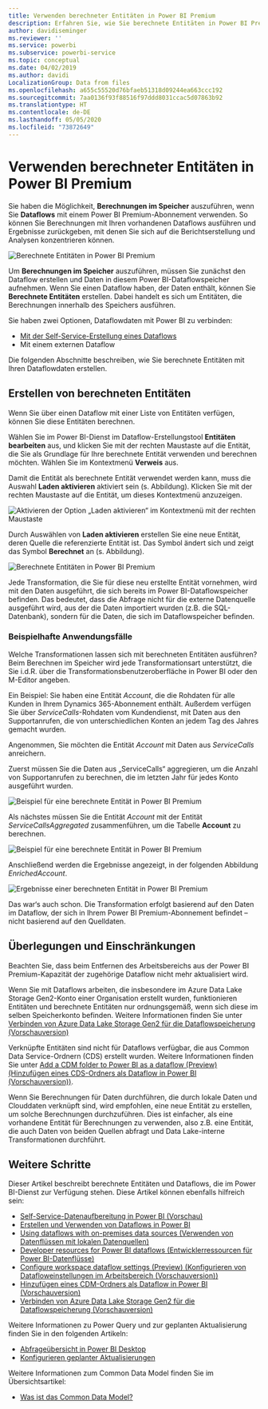 ```yaml
---
title: Verwenden berechneter Entitäten in Power BI Premium
description: Erfahren Sie, wie Sie berechnete Entitäten in Power BI Premium verwenden.
author: davidiseminger
ms.reviewer: ''
ms.service: powerbi
ms.subservice: powerbi-service
ms.topic: conceptual
ms.date: 04/02/2019
ms.author: davidi
LocalizationGroup: Data from files
ms.openlocfilehash: a655c55520d76bfaeb51318d09244ea663ccc192
ms.sourcegitcommit: 7aa0136f93f88516f97ddd8031ccac5d07863b92
ms.translationtype: HT
ms.contentlocale: de-DE
ms.lasthandoff: 05/05/2020
ms.locfileid: "73872649"
---
```

# <a name="using-computed-entities-on-power-bi-premium"></a>Verwenden berechneter Entitäten in Power BI Premium

Sie haben die Möglichkeit, **Berechnungen im Speicher** auszuführen, wenn Sie **Dataflows** mit einem Power BI Premium-Abonnement verwenden. So können Sie Berechnungen mit Ihren vorhandenen Dataflows ausführen und Ergebnisse zurückgeben, mit denen Sie sich auf die Berichtserstellung und Analysen konzentrieren können. 

![Berechnete Entitäten in Power BI Premium](media/service-dataflows-computed-entities-premium/computed-entities-premium_00.png)

Um **Berechnungen im Speicher** auszuführen, müssen Sie zunächst den Dataflow erstellen und Daten in diesem Power BI-Dataflowspeicher aufnehmen. Wenn Sie einen Dataflow haben, der Daten enthält, können Sie **Berechnete Entitäten** erstellen. Dabei handelt es sich um Entitäten, die Berechnungen innerhalb des Speichers ausführen. 

Sie haben zwei Optionen, Dataflowdaten mit Power BI zu verbinden:

* [Mit der Self-Service-Erstellung eines Dataflows](service-dataflows-create-use.md)
* Mit einem externen Dataflow

Die folgenden Abschnitte beschreiben, wie Sie berechnete Entitäten mit Ihren Dataflowdaten erstellen.

## <a name="how-to-create-computed-entities"></a>Erstellen von berechneten Entitäten 

Wenn Sie über einen Dataflow mit einer Liste von Entitäten verfügen, können Sie diese Entitäten berechnen.

Wählen Sie im Power BI-Dienst im Dataflow-Erstellungstool **Entitäten bearbeiten** aus, und klicken Sie mit der rechten Maustaste auf die Entität, die Sie als Grundlage für Ihre berechnete Entität verwenden und berechnen möchten. Wählen Sie im Kontextmenü **Verweis** aus.

Damit die Entität als berechnete Entität verwendet werden kann, muss die Auswahl **Laden aktivieren** aktiviert sein (s. Abbildung). Klicken Sie mit der rechten Maustaste auf die Entität, um dieses Kontextmenü anzuzeigen.

![Aktivieren der Option „Laden aktivieren“ im Kontextmenü mit der rechten Maustaste](media/service-dataflows-computed-entities-premium/computed-entities-premium_01.png)

Durch Auswählen von **Laden aktivieren** erstellen Sie eine neue Entität, deren Quelle die referenzierte Entität ist. Das Symbol ändert sich und zeigt das Symbol **Berechnet** an (s. Abbildung).

![Berechnete Entitäten in Power BI Premium](media/service-dataflows-computed-entities-premium/computed-entities-premium_00.png)

Jede Transformation, die Sie für diese neu erstellte Entität vornehmen, wird mit den Daten ausgeführt, die sich bereits im Power BI-Dataflowspeicher befinden. Das bedeutet, dass die Abfrage nicht für die externe Datenquelle ausgeführt wird, aus der die Daten importiert wurden (z.B. die SQL-Datenbank), sondern für die Daten, die sich im Dataflowspeicher befinden.

### <a name="example-use-cases"></a>Beispielhafte Anwendungsfälle
Welche Transformationen lassen sich mit berechneten Entitäten ausführen? Beim Berechnen im Speicher wird jede Transformationsart unterstützt, die Sie i.d.R. über die Transformationsbenutzeroberfläche in Power BI oder den M-Editor angeben. 

Ein Beispiel: Sie haben eine Entität *Account*, die die Rohdaten für alle Kunden in Ihrem Dynamics 365-Abonnement enthält. Außerdem verfügen Sie über *ServiceCalls*-Rohdaten vom Kundendienst, mit Daten aus den Supportanrufen, die von unterschiedlichen Konten an jedem Tag des Jahres gemacht wurden.

Angenommen, Sie möchten die Entität *Account* mit Daten aus *ServiceCalls* anreichern. 

Zuerst müssen Sie die Daten aus „ServiceCalls“ aggregieren, um die Anzahl von Supportanrufen zu berechnen, die im letzten Jahr für jedes Konto ausgeführt wurden. 

![Beispiel für eine berechnete Entität in Power BI Premium](media/service-dataflows-computed-entities-premium/computed-entities-premium_02.png)

Als nächstes müssen Sie die Entität *Account* mit der Entität *ServiceCallsAggregated* zusammenführen, um die Tabelle **Account** zu berechnen.

![Beispiel für eine berechnete Entität in Power BI Premium](media/service-dataflows-computed-entities-premium/computed-entities-premium_03.png)

Anschließend werden die Ergebnisse angezeigt, in der folgenden Abbildung *EnrichedAccount*.

![Ergebnisse einer berechneten Entität in Power BI Premium](media/service-dataflows-computed-entities-premium/computed-entities-premium_04.png)

Das war‘s auch schon. Die Transformation erfolgt basierend auf den Daten im Dataflow, der sich in Ihrem Power BI Premium-Abonnement befindet – nicht basierend auf den Quelldaten.

## <a name="considerations-and-limitations"></a>Überlegungen und Einschränkungen

Beachten Sie, dass beim Entfernen des Arbeitsbereichs aus der Power BI Premium-Kapazität der zugehörige Dataflow nicht mehr aktualisiert wird. 

Wenn Sie mit Dataflows arbeiten, die insbesondere im Azure Data Lake Storage Gen2-Konto einer Organisation erstellt wurden, funktionieren Entitäten und berechnete Entitäten nur ordnungsgemäß, wenn sich diese im selben Speicherkonto befinden. Weitere Informationen finden Sie unter [Verbinden von Azure Data Lake Storage Gen2 für die Dataflowspeicherung (Vorschauversion)](service-dataflows-connect-azure-data-lake-storage-gen2.md)

Verknüpfte Entitäten sind nicht für Dataflows verfügbar, die aus Common Data Service-Ordnern (CDS) erstellt wurden. Weitere Informationen finden Sie unter [Add a CDM folder to Power BI as a dataflow (Preview) (Hinzufügen eines CDS-Ordners als Dataflow in Power BI (Vorschauversion))](service-dataflows-add-cdm-folder.md).

Wenn Sie Berechnungen für Daten durchführen, die durch lokale Daten und Clouddaten verknüpft sind, wird empfohlen, eine neue Entität zu erstellen, um solche Berechnungen durchzuführen. Dies ist einfacher, als eine vorhandene Entität für Berechnungen zu verwenden, also z.B. eine Entität, die auch Daten von beiden Quellen abfragt und Data Lake-interne Transformationen durchführt.

## <a name="next-steps"></a>Weitere Schritte

Dieser Artikel beschreibt berechnete Entitäten und Dataflows, die im Power BI-Dienst zur Verfügung stehen. Diese Artikel können ebenfalls hilfreich sein:

* [Self-Service-Datenaufbereitung in Power BI (Vorschau)](service-dataflows-overview.md)
* [Erstellen und Verwenden von Dataflows in Power BI](service-dataflows-create-use.md)
* [Using dataflows with on-premises data sources (Verwenden von Datenflüssen mit lokalen Datenquellen)](service-dataflows-on-premises-gateways.md)
* [Developer resources for Power BI dataflows (Entwicklerressourcen für Power BI-Datenflüsse)](service-dataflows-developer-resources.md)
* [Configure workspace dataflow settings (Preview) (Konfigurieren von Datafloweinstellungen im Arbeitsbereich (Vorschauversion))](service-dataflows-configure-workspace-storage-settings.md)
* [Hinzufügen eines CDM-Ordners als Dataflow in Power BI (Vorschauversion)](service-dataflows-add-cdm-folder.md)
* [Verbinden von Azure Data Lake Storage Gen2 für die Dataflowspeicherung (Vorschauversion)](service-dataflows-connect-azure-data-lake-storage-gen2.md)

Weitere Informationen zu Power Query und zur geplanten Aktualisierung finden Sie in den folgenden Artikeln:
* [Abfrageübersicht in Power BI Desktop](desktop-query-overview.md)
* [Konfigurieren geplanter Aktualisierungen](refresh-scheduled-refresh.md)

Weitere Informationen zum Common Data Model finden Sie im Übersichtsartikel:
* [Was ist das Common Data Model?](https://docs.microsoft.com/powerapps/common-data-model/overview)

